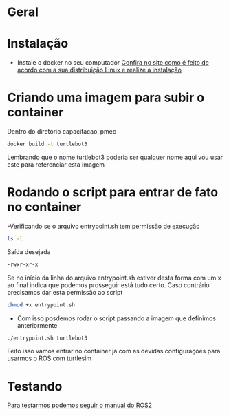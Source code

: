 # Geral

# Instalação

- Instale o docker no seu computador
[Confira no site como é feito de acordo com a sua distribuição Linux e realize a instalação](https://docs.docker.com/get-started/get-docker/)

# Criando uma imagem para subir o container

Dentro do diretório capacitacao_pmec

```bash
docker build -t turtlebot3
```

Lembrando que o nome turtlebot3 poderia ser qualquer nome aqui vou usar este para referenciar esta imagem

# Rodando o script para entrar de fato no container

-Verificando se o arquivo entrypoint.sh tem permissão de execução

```bash
ls -l
```

Saída desejada

```bash
-rwxr-xr-x
```

Se no início da linha do arquivo entrypoint.sh estiver desta forma com um x ao final indica que podemos prosseguir está tudo certo.
Caso contrário precisamos dar esta permissão ao script

```bash
chmod +x entrypoint.sh
```

- Com isso posdemos rodar o script passando a imagem que definimos anteriormente

```bash
./entrypoint.sh turtlebot3
```

Feito isso vamos entrar no container já com as devidas configurações para usarmos o ROS com turtlesim

# Testando 

[Para testarmos podemos seguir o manual do ROS2](https://docs.ros.org/en/humble/Tutorials/Beginner-CLI-Tools/Recording-And-Playing-Back-Data/Recording-And-Playing-Back-Data.html)
